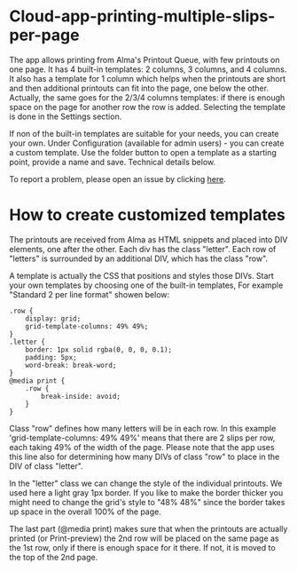 # Cloud-app-printing-multiple-slips-per-page

The app allows printing from Alma's Printout Queue, with few printouts on one page. It has 4 built-in templates: 2 columns, 3 columns, and 4 columns. It also has a template for 1 column which helps when the printouts are short and then additional printouts can fit into the page, one below the other. Actually, the same goes for the 2/3/4 columns templates: if there is enough space on the page for another row the row is added. Selecting the template is done in the Settings section.

If non of the built-in templates are suitable for your needs, you can create your own. Under Configuration (available for admin users) - you can create a custom template. Use the folder button to open a template as a starting point, provide a name and save. Technical details below.

To report a problem, please open an issue by clicking <a translate href="https://github.com/ExLibrisGroup/Cloud-app-printing-multiple-slips-per-page/issues" target="_blank">here</a>.

# How to create customized templates

The printouts are received from Alma as HTML snippets and placed into DIV elements, one after the other. Each div has the class "letter".
Each row of "letters" is surrounded by an additional DIV, which has the class "row".

A template is actually the CSS that positions and styles those DIVs.
Start your own templates by choosing one of the built-in templates, For example "Standard 2 per line format" showen below:

	.row {
		display: grid;
		grid-template-columns: 49% 49%;
	}
	.letter {
		border: 1px solid rgba(0, 0, 0, 0.1);
		padding: 5px;
		word-break: break-word;
	}
	@media print {
		.row {
			break-inside: avoid;
		}
	}
Class "row" defines how many letters will be in each row. In this example 'grid-template-columns: 49% 49%' means that there are 2 slips per row, each taking 49% of the width of the page. Please note that the app uses this line also for determining how many DIVs of class "row" to place in the DIV of class "letter".

In the "letter" class we can change the style of the individual printouts. We used here a light gray 1px border. If you like to make the border thicker you might need to change the grid's style to "48% 48%" since the border takes up space in the overall 100% of the page.

The last part (@media print) makes sure that when the printouts are actually printed (or Print-preview) the 2nd row will be placed on the same page as the 1st row, only if there is enough space for it there. If not, it is moved to the top of the 2nd page.

